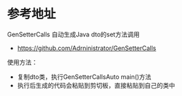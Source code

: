 # 参考地址
GenSetterCalls 自动生成Java dto的set方法调用
- https://github.com/Adrninistrator/GenSetterCalls

使用方法：
- 复制dto类，执行GenSetterCallsAuto main()方法
- 执行后生成的代码会粘贴到剪切板，直接粘贴到自己的类中

